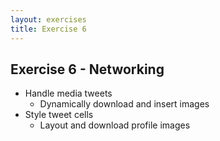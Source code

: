 ```yaml
---
layout: exercises
title: Exercise 6
---
```


## Exercise 6 - Networking

- Handle media tweets
    - Dynamically download and insert images
- Style tweet cells
    - Layout and download profile images